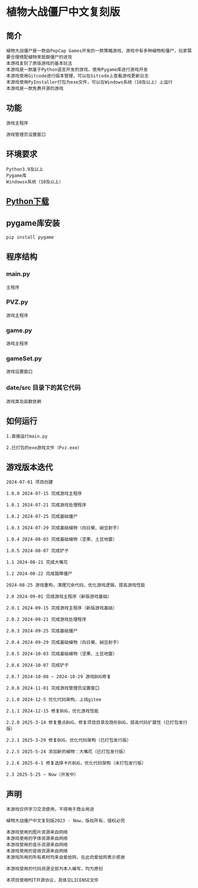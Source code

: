 # 植物大战僵尸中文复刻版

## 简介

    植物大战僵尸是一款由PopCap Games开发的一款策略游戏，游戏中有多种植物和僵尸，玩家需要合理搭配植物来抵御僵尸的进攻
    本游戏复刻了原版游戏的基本玩法
    本游戏是一款基于Python语言开发的游戏，使用Pygame库进行游戏开发
    本游戏使用Gitcode进行版本管理，可以在Gitcode上查看游戏更新日志
    本游戏使用PyInstaller打包为exe文件，可以在Windows系统（10及以上）上运行
    本游戏是一款免费开源的游戏

## 功能

    游戏主程序

    游戏管理员设置窗口

## 环境要求

    Python3.9及以上
    Pygame库
    Windowsx系统（10及以上）

## [Python下载](https://www.python.org/downloads/)

## pygame库安装

    pip install pygame

## 程序结构

### main.py

    主程序

### PVZ.py

    游戏主程序

### game.py

    游戏主程序

### gameSet.py

    游戏设置窗口

### date/src 目录下的其它代码

    游戏类及函数依赖

## 如何运行

    1.直接运行main.py

    2.已打包的exe游戏文件（Pvz.exe）

## 游戏版本迭代

    2024-07-01 项目创建

    1.0.0 2024-07-15 完成游戏主程序

    1.0.1 2024-07-21 完成游戏处理程序

    1.0.2 2024-07-25 完成基础僵尸

    1.0.3 2024-07-29 完成基础植物（向日葵、豌豆射手）

    1.0.4 2024-08-03 完成基础植物（坚果、土豆地雷）

    1.0.5 2024-08-07 完成铲子

    1.1 2024-08-21 完成大嘴花

    1.2 2024-08-22 完成路障僵尸

    2024-08-25 游戏重构，清理冗余代码，优化游戏逻辑，提高游戏性能

    2.0 2024-09-01 完成游戏主程序（新版游戏基础）

    2.0.1 2024-09-15 完成游戏主程序（新版游戏基础）

    2.0.2 2024-09-21 完成游戏处理程序

    2.0.3 2024-09-25 完成基础僵尸

    2.0.4 2024-09-29 完成基础植物（向日葵、豌豆射手）

    2.0.5 2024-10-03 完成基础植物（坚果、土豆地雷）

    2.0.6 2024-10-07 完成铲子

    2.0.7 2024-10-08 ~ 2024-10-29 游戏BUG修复

    2.0.8 2024-11-01 完成游戏管理员设置窗口

    2.1.0 2024-12-5 优化代码架构，上线gitee

    2.1.1 2024-12-15 修复BUG，优化游戏性能

    2.2.0 2025-3-14 修复重点BUG，修复项目目录及隐形BUG，提高代码扩展性（已打包发行版）

    2.2.1 2025-3-29 修复BUG，优化代码架构（已打包发行版）

    2.2.5 2025-5-24 添加新的植物：大嘴花（已打包发行版）

    2.2.6 2025-6-1 修复选择卡片BUG，优化代码架构（未打包发行版）
    
    2.3 2025-5-25 ~ Now（开发中）

## 声明

    本游戏仅供学习交流使用，不得用于商业用途

    植物大战僵尸中文复刻版2023 - Now，版权所有，侵权必究

    本游戏使用的图片资源来自网络
    本游戏使用的字体资源来自网络
    本游戏使用的音乐资源来自网络
    本游戏使用的音效资源来自网络
    本游戏所用的所有素材均来自爱给网，在此向爱给网表示感谢

    本游戏使用的代码资源全部为本人编写，均为原创

    本项目使用MIT开源协议，具体见LICENSE文件
